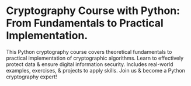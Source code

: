 # Cryptography Course with Python: From Fundamentals to Practical Implementation.
This Python cryptography course covers theoretical fundamentals to practical implementation of cryptographic algorithms. Learn to effectively protect data &amp; ensure digital information security. Includes real-world examples, exercises, &amp; projects to apply skills. Join us &amp; become a Python cryptography expert! 
